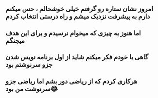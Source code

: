 امروز نشان ستاره رو گرفتم خیلی خوشحالم ، حس میکنم دارم به پیشرفت نزدیک میشم و راه درستی انتخاب کردم
---
اما هنوز به چیزی که میخوام نرسیدم و برای این هدف میجنگم
---
گاهی با خودم فکر میکنم شاید از اول برنامه نویس شدن جزو سرنوشتم بود
---
هرکاری کردم که از ریاضی دور بشم اما ریاضی جزو سرنوشت من بود😂
---
